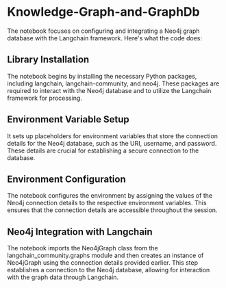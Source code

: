 # Knowledge-Graph-and-GraphDb

The notebook  focuses on configuring and integrating a Neo4j graph database with the Langchain framework. Here's what the code does:

## Library Installation

The notebook begins by installing the necessary Python packages, including langchain, langchain-community, and neo4j. These packages are required to interact with the Neo4j database and to utilize the Langchain framework for processing.

## Environment Variable Setup

It sets up placeholders for environment variables that store the connection details for the Neo4j database, such as the URI, username, and password. These details are crucial for establishing a secure connection to the database.

## Environment Configuration

The notebook configures the environment by assigning the values of the Neo4j connection details to the respective environment variables. This ensures that the connection details are accessible throughout the session.

## Neo4j Integration with Langchain

The notebook imports the Neo4jGraph class from the langchain_community.graphs module and then creates an instance of Neo4jGraph using the connection details provided earlier. This step establishes a connection to the Neo4j database, allowing for interaction with the graph data through Langchain.
